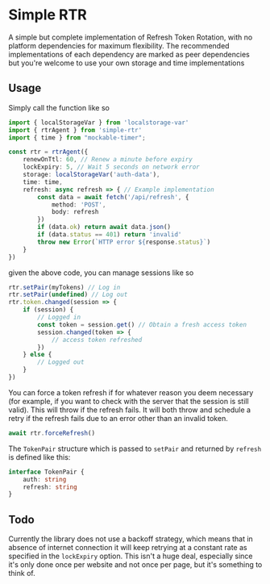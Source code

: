 # Simple RTR

A simple but complete implementation of Refresh Token Rotation, with no
platform dependencies for maximum flexibility. The recommended
implementations of each dependency are marked as peer dependencies but
you're welcome to use your own storage and time implementations

## Usage

Simply call the function like so

```ts
import { localStorageVar } from 'localstorage-var'
import { rtrAgent } from 'simple-rtr'
import { time } from "mockable-timer";

const rtr = rtrAgent({
	renewOnTtl: 60, // Renew a minute before expiry
	lockExpiry: 5, // Wait 5 seconds on network error
	storage: localStorageVar('auth-data'),
	time: time,
	refresh: async refresh => { // Example implementation
		const data = await fetch('/api/refresh', {
			method: 'POST',
			body: refresh
		})
		if (data.ok) return await data.json()
		if (data.status == 401) return 'invalid'
		throw new Error(`HTTP error ${response.status}`)
	}
})
```

given the above code, you can manage sessions like so

```ts
rtr.setPair(myTokens) // Log in
rtr.setPair(undefined) // Log out
rtr.token.changed(session => {
	if (session) {
		// Logged in
		const token = session.get() // Obtain a fresh access token
		session.changed(token => {
			// access token refreshed
		})
	} else {
		// Logged out
	}
})
```

You can force a token refresh if for whatever reason you deem necessary
(for example, if you want to check with the server that the session is
still valid). This will throw if the refresh fails. It will both throw
and schedule a retry if the refresh fails due to an error other than an
invalid token.

```ts
await rtr.forceRefresh()
```

The `TokenPair` structure which is passed to `setPair` and returned by
`refresh` is defined like this:

```ts
interface TokenPair {
    auth: string
    refresh: string
}
```

## Todo

Currently the library does not use a backoff strategy, which means that
in absence of internet connection it will keep retrying at a constant
rate as specified in the `lockExpiry` option. This isn't a huge deal,
especially since it's only done once per website and not once per page,
but it's something to think of.